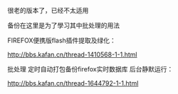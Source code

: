 很老的版本了，已经不太适用

备份在这里是为了學习其中批处理的用法

FIREFOX便携版flash插件提取及绿化：

http://bbs.kafan.cn/thread-1410568-1-1.html

批处理 定时自动打包备份firefox实时数据库 后台静默运行：

http://bbs.kafan.cn/thread-1644792-1-1.html